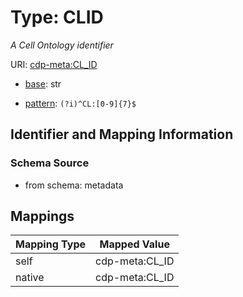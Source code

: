 # Type: CLID




_A Cell Ontology identifier_



URI: [cdp-meta:CL_ID](metadataCL_ID)

* [base](https://w3id.org/linkml/base): str




* [pattern](https://w3id.org/linkml/pattern): `(?i)^CL:[0-9]{7}$`






## Identifier and Mapping Information







### Schema Source


* from schema: metadata




## Mappings

| Mapping Type | Mapped Value |
| ---  | ---  |
| self | cdp-meta:CL_ID |
| native | cdp-meta:CL_ID |
